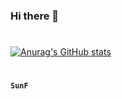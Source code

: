 ### Hi there 👋
# 
[![Anurag's GitHub stats](https://github-readme-stats.vercel.app/api?username=HaiveD&show_icons=true&theme=dracula)](https://github.com/anuraghazra/github-readme-stats)

#
**`SunF`**


